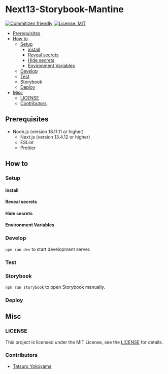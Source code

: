 # Next13-Storybook-Mantine <!-- omit in toc -->

[![Commitizen friendly](https://img.shields.io/badge/commitizen-friendly-brightgreen.svg)](http://commitizen.github.io/cz-cli/)
[![License: MIT](https://img.shields.io/badge/License-MIT-blue.svg)](https://opensource.org/licenses/MIT)

- [Prerequisites](#prerequisites)
- [How to](#how-to)
  - [Setup](#setup)
    - [install](#install)
    - [Reveal secrets](#reveal-secrets)
    - [Hide secrets](#hide-secrets)
    - [Environment Variables](#environment-variables)
  - [Develop](#develop)
  - [Test](#test)
  - [Storybook](#storybook)
  - [Deploy](#deploy)
- [Misc](#misc)
  - [LICENSE](#license)
  - [Contributors](#contributors)

## Prerequisites

- Node.js (version 18.11.11 or higher)
  - Next.js (version 13.4.12 or higher)
  - ESLint
  - Prettier

## How to

### Setup

#### install

#### Reveal secrets

#### Hide secrets

#### Environment Variables

### Develop

`npm run dev` to start development server.

### Test

### Storybook

`npm run storybook` to open Storybook manually.

### Deploy

## Misc

### LICENSE

This project is licensed under the MIT License, see the [LICENSE](./LICENSE) for details.

### Contributors

- [Tatsuro Yokoyama](https://github.com/yktt-nuane)
